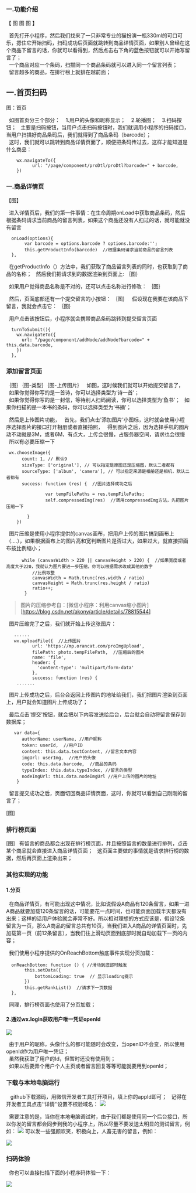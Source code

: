 ### 一.功能介绍
  【 图 图 图 】

&nbsp;&nbsp;首先打开小程序，然后我们找来了一只非常专业的猫扮演一瓶330ml的可口可乐，摁住它开始扫码，扫码成功后页面就跳转到商品详情页面，如果别人曾经在这个商品下留言的话，你就可以看得到，然后点击右下角的蓝色按钮就可以开始写留言了；  
 &nbsp;&nbsp;一个商品对应一个条码，扫描同一个商品条码就可以进入同一个留言列表；  
&nbsp;&nbsp;留言越多的商品，在排行榜上就排在越前面；


## 一.首页扫码

  图：首页

  &nbsp;&nbsp;如图首页分三个部分：
 &nbsp;&nbsp;&nbsp;1.用户的头像和昵称显示；
   &nbsp;&nbsp;&nbsp;2.轮播图；
   &nbsp;&nbsp;&nbsp;3.扫码按钮；
  &nbsp;&nbsp;主要是扫码按钮，当用户点击扫码按钮时，我们就调用小程序的扫码接口，当用户扫描好商品条码后，我们就得到了商品条码（barcode）；  
 &nbsp;&nbsp;这时，我们就可以跳转到商品详情页面了，顺便把条码传过去，这样才能知道是什么商品：
```
    wx.navigateTo({
          url: "/page/component/proDtl/proDtl?barcode=" + barcode,
    })
```

### 一.商品详情页

   【图】

  &nbsp;&nbsp;进入详情页后，我们的第一件事情：在生命周期onLoad中获取商品条码，然后根据条码请求当前商品的留言列表，如果这个商品还没有人扫过的话，就可能就没有留言
```
  onLoad(options){
       var barcode = options.barcode ? options.barcode:'';
       this.getProductInfo(barcode)  //根据条码请求当前商品的留言列表
  },
```
 &nbsp;&nbsp;在getProductInfo（）方法中，我们获取了商品留言列表的同时，也获取到了商品的名称；
 &nbsp;&nbsp;然后我们把请求到的数据渲染到页面上:
｛图｝

&nbsp;&nbsp;如果用户觉得商品名称是不对的，还可以点击名称进行修改：
｛图｝

&nbsp;&nbsp;然后，页面底部还有一个提交留言的小按钮：
｛图｝
&nbsp;&nbsp;假设现在我要在该商品下留言，我就会点击它：
｛图｝

&nbsp;&nbsp;用户点击该按钮后，小程序就会携带商品条码跳转到提交留言页面

```
  turnToSubmit(){
    wx.navigateTo({
      url: "/page/component/addNode/addNode?barcode=" + this.data.barcode,
    })
  },
```
### 添加留言页面
  ｛图｝｛图-类型｝｛图-上传图片｝
  &nbsp;&nbsp;如图，这时候我们就可以开始提交留言了，
   &nbsp;&nbsp;如果你觉得你写的是一首诗，你可以选择类型为‘诗一首’；   
   &nbsp;&nbsp;如果你觉得你写的是一封信，等待别人扫码阅读，你可以选择类型为‘鱼书’；
   &nbsp;&nbsp;如果你扫描的是一本书的条码，你可以选择类型为‘书摘’；

  &nbsp;&nbsp;然后是上传图片功能，
   &nbsp;&nbsp;首先，我们点击'添加图片'小图标，这时就会使用小程序选择图片的接口打开相册或者直接拍照，
   &nbsp;&nbsp;得到图片之后，因为选择手机的图片动不动就是3M，或者6M，有点大，上传会很慢，占服务器空间，请求也会很慢  
   &nbsp;&nbsp;所以有必要压缩一下

```
 wx.chooseImage({
      count: 1, // 默认9  
      sizeType: ['original'], // 可以指定是原图还是压缩图，默认二者都有
      sourceType: ['album', 'camera'], // 可以指定来源是相册还是相机，默认二者都有
      success: function (res) {  //图片选择成功之后
        
               var tempFilePaths = res.tempFilePaths;
               self.compressedImg(res)  //调用compressedImg方法，先把图片压缩一下

        }
    })
```
 &nbsp;&nbsp;图片压缩是使用小程序提供的canvas画布，把用户上传的图片搞到画布上（....），如果根据画布上的图片高和宽判断图片是否过大，如果过大，就直接把画布按比例缩小；

```
      while (canvasWidth > 220 || canvasHeight > 220) {  //如果宽度或者高度大于220，我就认为图片要进一步压缩，你可以根据需求改成其他的数字
          //比例取整
          canvasWidth = Math.trunc(res.width / ratio)
          canvasHeight = Math.trunc(res.height / ratio)
          ratio++;
       }
```
>图片的压缩参考自：[微信小程序：利用canvas缩小图片][https://blog.csdn.net/akony/article/details/78815544]


  &nbsp;&nbsp;图片压缩完了之后，我们就开始上传这张图片：
```
   ......
   wx.uploadFile({  //上传图片
          url: 'https://mp.orancat.com/proImgUpload',
          filePath: photo.tempFilePath,  //压缩后的图片
          name: 'file',
          header: {
            'content-type': 'multipart/form-data'
          },
          success: function (res) {
    .......          

```
 &nbsp;&nbsp;图片上传成功之后，后台会返回上传图片的地址给我们，我们把图片渲染到页面上，用户就会知道图片上传成功了；

  &nbsp;&nbsp;最后点击'提交'按钮，就会把以下内容发送给后台，后台就会自动将留言保存到数据库；

```
   var data={
      authorName: userName, //用户昵称
      token: userId,  //用户ID
      content: this.data.textContent, //留言文本内容
      imgUrl: userImg,  //用户的头像
      code: this.data.barcode,  //商品的条码
      typeIndex: this.data.typeIndex, //留言的类型
      nodeImgUrl: this.data.nodeImgUrl //用户上传的图片的地址
    }
```

&nbsp;&nbsp;留言提交成功之后，页面切回商品详情页面，这时，你就可以看到自己刚刚的留言了；

[图]

### 排行榜页面
[图]
&nbsp;&nbsp;有留言的商品都会出现在排行榜页面，并且按照留言的数量进行排列，点击某个商品就会直接进入商品详情页面；
&nbsp;&nbsp;这页面主要做的事情就是请求排行榜的数据，然后再页面上渲染出来；

### 其他实现的功能
#### 1.分页
&nbsp;&nbsp;在商品详情页，有可能出现这中情况，比如说假设A商品有120条留言，如果一进A商品就要加载120条留言的话，可能要花一点时间，也可能页面加载半天都没有出来；这样的话用户体验就会非常不好。所以相对理想的方式应该是，假设12条留言为一页，那么A商品的留言总共有10页，当我们进入A商品的详情页面时，先加载第一页（前12条留言），当我们往上滑动页面到底部时就自动加载下一页的内容；

&nbsp;&nbsp;我们使用小程序提供的OnReachBottom触底事件实现分页加载：
```
  onReachBottom: function () { //滑动到底部时触发
       this.setData({
           bottomLoading: true  // 显示loading提示
       })
       this.getRankList()  //请求下一页数据
  },
```
&nbsp;&nbsp;同理，排行榜页面也使用了分页加载；

#### 2.通过wx.login获取用户唯一凭证openId
   ![](https://images2018.cnblogs.com/blog/1178432/201808/1178432-20180831135258317-1713789822.png)

&nbsp;&nbsp;由于用户的昵称，头像什么的都可能随时会改变，当openID不会变，所以使用openId作为用户唯一凭证；  
&nbsp;&nbsp;虽然我获取了用户的Id，但暂时还没有使用到；  
&nbsp;&nbsp;如果以后要弄个用户个人主页或者留言回复等等可能就要用到openId；

### 下载与本地电脑运行

&nbsp;&nbsp; github下载源码，用微信开发者工具打开项目，填上你的appId即可；
&nbsp;&nbsp;记得在开发者工具点击‘’详情‘’设置不校验域名：
 ![](https://images2018.cnblogs.com/blog/1178432/201808/1178432-20180831163206438-1734095750.png)

&nbsp;&nbsp;需要注意的是，当你在本地电脑调试时，由于我们都是使用同一个后台接口，所以你发的留言都会同步到我的小程序上，所以尽量不要发送太明显的测试留言，例如：
![](https://images2018.cnblogs.com/blog/1178432/201808/1178432-20180831164458356-1196936848.png)
可以发一些强颜欢笑，积极向上，人畜无害的留言，例如：

![](https://images2018.cnblogs.com/blog/1178432/201808/1178432-20180831164646085-261794296.png)

### 扫码体验
&nbsp;&nbsp;你也可以直接扫描下面的小程序码体验一下：  


![](https://images2018.cnblogs.com/blog/1178432/201808/1178432-20180831165024411-236298724.png)

